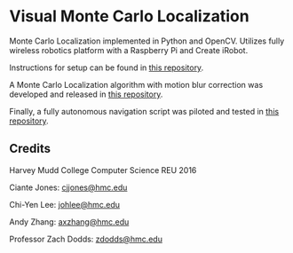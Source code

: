 # Visual Monte Carlo Localization

Monte Carlo Localization implemented in Python and OpenCV. Utilizes fully wireless robotics platform with a Raspberry Pi and Create iRobot. 

Instructions for setup can be found in [this repository](https://github.com/zhangxingshuo/py-robot).

A Monte Carlo Localization algorithm with motion blur correction was developed and released in [this repository](https://github.com/zhangxingshuo/py-mcl).

Finally, a fully autonomous navigation script was piloted and tested in [this repository](https://github.com/zhangxingshuo/py-nav).

## Credits
Harvey Mudd College Computer Science REU 2016

Ciante Jones: cjjones@hmc.edu

Chi-Yen Lee: johlee@hmc.edu

Andy Zhang: axzhang@hmc.edu

Professor Zach Dodds: zdodds@hmc.edu

